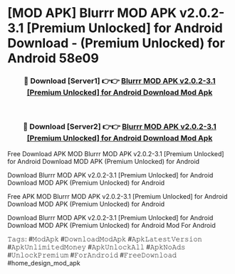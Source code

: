 # [MOD APK] Blurrr MOD APK v2.0.2-3.1 [Premium Unlocked] for Android Download - (Premium Unlocked) for Android 58e09



<div align="center">
<h3>🔴 Download [Server1] 👉👉 <a href="https://momento.my/?title=Blurrr_MOD_APK_v2.0.2-3.1_[Premium_Unlocked]_for_Android_Download">Blurrr MOD APK v2.0.2-3.1 [Premium Unlocked] for Android Download Mod Apk</a></h3><br>

<h3>🔴 Download [Server2] 👉👉 <a href="https://momento.my/?title=Blurrr_MOD_APK_v2.0.2-3.1_[Premium_Unlocked]_for_Android_Download">Blurrr MOD APK v2.0.2-3.1 [Premium Unlocked] for Android Download Mod Apk</a></h3>
</div>



Free Download APK MOD Blurrr MOD APK v2.0.2-3.1 [Premium Unlocked] for Android Download MOD APK (Premium Unlocked) for Android

Download Blurrr MOD APK v2.0.2-3.1 [Premium Unlocked] for Android Download MOD APK (Premium Unlocked) for Android

Free APK MOD Blurrr MOD APK v2.0.2-3.1 [Premium Unlocked] for Android Download MOD APK (Premium Unlocked) for Android

Download Blurrr MOD APK v2.0.2-3.1 [Premium Unlocked] for Android Download MOD APK (Premium Unlocked) for Android Mod For Android

𝚃𝚊𝚐𝚜: #𝙼𝚘𝚍𝙰𝚙𝚔 #𝙳𝚘𝚠𝚗𝚕𝚘𝚊𝚍𝙼𝚘𝚍𝙰𝚙𝚔 #𝙰𝚙𝚔𝙻𝚊𝚝𝚎𝚜𝚝𝚅𝚎𝚛𝚜𝚒𝚘𝚗 #𝙰𝚙𝚔𝚄𝚗𝚕𝚒𝚖𝚒𝚝𝚎𝚍𝙼𝚘𝚗𝚎𝚢 #𝙰𝚙𝚔𝚄𝚗𝚕𝚘𝚌𝚔𝙰𝚕𝚕 #𝙰𝚙𝚔𝙽𝚘𝙰𝚍𝚜 #𝚄𝚗𝚕𝚘𝚌𝚔𝙿𝚛𝚎𝚖𝚒𝚞𝚖 #𝙵𝚘𝚛𝙰𝚗𝚍𝚛𝚘𝚒𝚍 #𝙵𝚛𝚎𝚎𝙳𝚘𝚠𝚗𝚕𝚘𝚊𝚍 #home_design_mod_apk

